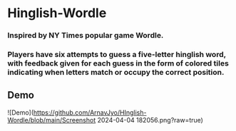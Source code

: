 # Hinglish-Wordle
### Inspired by NY Times popular game Wordle. 
### Players have six attempts to guess a five-letter hinglish word, with feedback given for each guess in the form of colored tiles indicating when letters match or occupy the correct position.
## Demo
![Demo](https://github.com/ArnavJyo/HInglish-Wordle/blob/main/Screenshot 2024-04-04 182056.png?raw=true)
